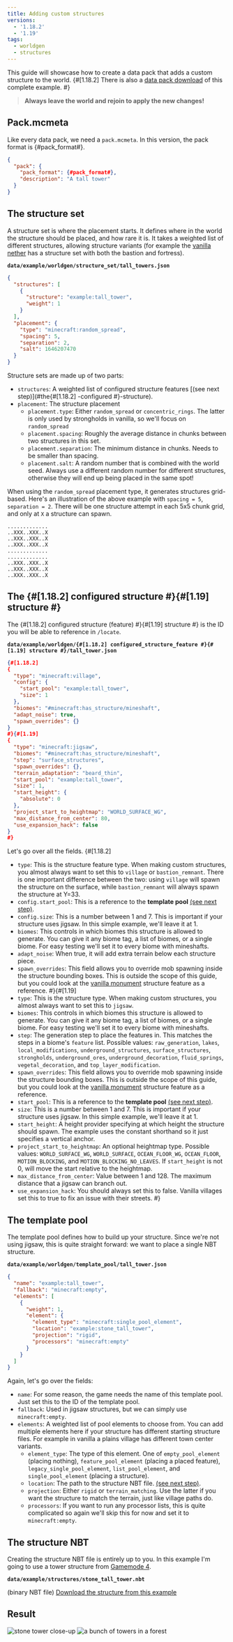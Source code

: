 ```yaml
---
title: Adding custom structures
versions:
  - '1.18.2'
  - '1.19'
tags:
  - worldgen
  - structures
---
```


This guide will showcase how to create a data pack that adds a custom structure to the world. {#[1.18.2] There is also a [data pack download](https://gist.github.com/misode/45559d34627755ecaa52497daea83544/raw/8b41b3e273210e0455e4bd4fa97b5504b65aff2c/structure-example.zip) of this complete example. #}

> **Always leave the world and rejoin to apply the new changes!**

## Pack.mcmeta
Like every data pack, we need a `pack.mcmeta`. In this version, the pack format is {#pack_format#}.
```json
{
  "pack": {
    "pack_format": {#pack_format#},
    "description": "A tall tower"
  }
}
```

## The structure set
A structure set is where the placement starts. It defines where in the world the structure should be placed, and how rare it is. It takes a weighted list of different structures, allowing structure variants (for example the [vanilla nether](/worldgen/structure-set/?preset=nether_complexes&version={#version#}) has a structure set with both the bastion and fortress).

**`data/example/worldgen/structure_set/tall_towers.json`**
```json
{
  "structures": [
    {
      "structure": "example:tall_tower",
      "weight": 1
    }
  ],
  "placement": {
    "type": "minecraft:random_spread",
    "spacing": 5,
    "separation": 2,
    "salt": 1646207470
  }
}
```
Structure sets are made up of two parts:
* `structures`: A weighted list of configured structure features [(see next step)](#the{#[1.18.2] -configured #}-structure).
* `placement`: The structure placement
  * `placement.type`: Either `random_spread` or `concentric_rings`. The latter is only used by strongholds in vanilla, so we'll focus on `random_spread`
  * `placement.spacing`: Roughly the average distance in chunks between two structures in this set.
  * `placement.separation`: The minimum distance in chunks. Needs to be smaller than spacing.
  * `placement.salt`: A random number that is combined with the world seed. Always use a different random number for different structures, otherwise they will end up being placed in the same spot!

When using the `random_spread` placement type, it generates structures grid-based. Here's an illustration of the above example with `spacing = 5`, `separation = 2`. There will be one structure attempt in each 5x5 chunk grid, and only at `X` a structure can spawn. 
```
.............
..XXX..XXX..X
..XXX..XXX..X
..XXX..XXX..X
.............
.............
..XXX..XXX..X
..XXX..XXX..X
..XXX..XXX..X
```

## The {#[1.18.2] configured structure #}{#[1.19] structure #}
The {#[1.18.2] configured structure (feature) #}{#[1.19] structure #} is the ID you will be able to reference in `/locate`.

**`data/example/worldgen/{#[1.18.2] configured_structure_feature #}{#[1.19] structure #}/tall_tower.json`**
```json
{#[1.18.2]
{
  "type": "minecraft:village",
  "config": {
    "start_pool": "example:tall_tower",
    "size": 1
  },
  "biomes": "#minecraft:has_structure/mineshaft",
  "adapt_noise": true,
  "spawn_overrides": {}
}
#}{#[1.19]
{
  "type": "minecraft:jigsaw",
  "biomes": "#minecraft:has_structure/mineshaft",
  "step": "surface_structures",
  "spawn_overrides": {},
  "terrain_adaptation": "beard_thin",
  "start_pool": "example:tall_tower",
  "size": 1,
  "start_height": {
    "absolute": 0
  },
  "project_start_to_heightmap": "WORLD_SURFACE_WG",
  "max_distance_from_center": 80,
  "use_expansion_hack": false
}
#}
```
Let's go over all the fields.
{#[1.18.2]
* `type`: This is the structure feature type. When making custom structures, you almost always want to set this to `village` or `bastion_remnant`. There is one important difference between the two: using `village` will spawn the structure on the surface, while `bastion_remnant` will always spawn the structure at Y=33.
* `config.start_pool`: This is a reference to the **template pool** [(see next step)](#the-template-pool).
* `config.size`: This is a number between 1 and 7. This is important if your structure uses jigsaw. In this simple example, we'll leave it at 1.
* `biomes`: This controls in which biomes this structure is allowed to generate. You can give it any biome tag, a list of biomes, or a single biome. For easy testing we'll set it to every biome with mineshafts.
* `adapt_noise`: When true, it will add extra terrain below each structure piece.
* `spawn_overrides`: This field allows you to override mob spawning inside the structure bounding boxes. This is outside the scope of this guide, but you could look at the [vanilla monument](/worldgen/structure-feature/?preset=monument&version={#version#}) structure feature as a reference.
#}{#[1.19]
* `type`: This is the structure type. When making custom structures, you almost always want to set this to `jigsaw`.
* `biomes`: This controls in which biomes this structure is allowed to generate. You can give it any biome tag, a list of biomes, or a single biome. For easy testing we'll set it to every biome with mineshafts.
* `step`: The generation step to place the features in. This matches the steps in a biome's `feature` list. Possible values: `raw_generation`, `lakes`, `local_modifications`, `underground_structures`, `surface_structures`, `strongholds`, `underground_ores`, `underground_decoration`, `fluid_springs`, `vegetal_decoration`, and `top_layer_modification`.
* `spawn_overrides`: This field allows you to override mob spawning inside the structure bounding boxes. This is outside the scope of this guide, but you could look at the [vanilla monument](/worldgen/structure/?preset=monument&version={#version#}) structure feature as a reference.
* `start_pool`: This is a reference to the **template pool** [(see next step)](#the-template-pool).
* `size`: This is a number between 1 and 7. This is important if your structure uses jigsaw. In this simple example, we'll leave it at 1.
* `start_height`: A height provider specifying at which height the structure should spawn. The example uses the constant shorthand so it just specifies a vertical anchor.
* `project_start_to_heightmap`: An optional heightmap type. Possible values: `WORLD_SURFACE_WG`, `WORLD_SURFACE`, `OCEAN_FLOOR_WG`, `OCEAN_FLOOR`, `MOTION_BLOCKING`, and `MOTION_BLOCKING_NO_LEAVES`. If `start_height` is not 0, will move the start relative to the heightmap.
* `max_distance_from_center`: Value between 1 and 128. The maximum distance that a jigsaw can branch out.
* `use_expansion_hack`: You should always set this to false. Vanilla villages set this to true to fix an issue with their streets.
#}

## The template pool
The template pool defines how to build up your structure. Since we're not using jigsaw, this is quite straight forward: we want to place a single NBT structure.

**`data/example/worldgen/template_pool/tall_tower.json`**
```json
{
  "name": "example:tall_tower",
  "fallback": "minecraft:empty",
  "elements": [
    {
      "weight": 1,
      "element": {
        "element_type": "minecraft:single_pool_element",
        "location": "example:stone_tall_tower",
        "projection": "rigid",
        "processors": "minecraft:empty"
      }
    }
  ]
}
```
Again, let's go over the fields:
* `name`: For some reason, the game needs the name of this template pool. Just set this to the ID of the template pool.
* `fallback`: Used in jigsaw structures, but we can simply use `minecraft:empty`.
* `elements`: A weighted list of pool elements to choose from. You can add multiple elements here if your structure has different starting structure files. For example in vanilla a plains village has different town center variants.
  * `element_type`: The type of this element. One of `empty_pool_element` (placing nothing), `feature_pool_element` (placing a placed feature), `legacy_single_pool_element`, `list_pool_element`, and `single_pool_element` (placing a structure). 
  * `location`: The path to the structure NBT file. [(see next step)](#the-structure-nbt).
  * `projection`: Either `rigid` or `terrain_matching`. Use the latter if you want the structure to match the terrain, just like village paths do.
  * `processors`: If you want to run any processor lists, this is quite complicated so again we'll skip this for now and set it to `minecraft:empty`.

## The structure NBT
Creating the structure NBT file is entirely up to you. In this example I'm going to use a tower structure from [Gamemode 4](https://gm4.co/modules/tower-structures).

**`data/example/structures/stone_tall_tower.nbt`**

(binary NBT file) [Download the structure from this example](https://gist.github.com/misode/45559d34627755ecaa52497daea83544/raw/8b41b3e273210e0455e4bd4fa97b5504b65aff2c/stone_tall_tower.nbt)

## Result
![stone tower close-up](https://user-images.githubusercontent.com/17352009/154780743-c704d23b-9343-4167-8273-acc7a380d037.png)
![a bunch of towers in a forest](https://user-images.githubusercontent.com/17352009/154780794-1585c927-682c-4b26-b1cc-f9132fffc24a.png)
